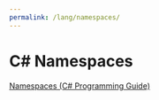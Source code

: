 ```yaml
---
permalink: /lang/namespaces/
---
```


# C# Namespaces

[Namespaces (C# Programming Guide)](https://docs.microsoft.com/en-us/dotnet/csharp/programming-guide/namespaces/)

